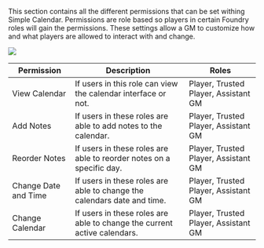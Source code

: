 This section contains all the different permissions that can be set withing Simple Calendar.
Permissions are role based so players in certain Foundry roles will gain the permissions.
These settings allow a GM to customize how and what players are allowed to interact with and change.

![](media://permissions.png)

| Permission           | Description                                                              | Roles                                |
|----------------------|--------------------------------------------------------------------------|--------------------------------------|
| View Calendar        | If users in this role can view the calendar interface or not.            | Player, Trusted Player, Assistant GM |
| Add Notes            | If users in these roles are able to add notes to the calendar.           | Player, Trusted Player, Assistant GM |
| Reorder Notes        | If users in these roles are able to reorder notes on a specific day.     | Player, Trusted Player, Assistant GM |
| Change Date and Time | If users in these roles are able to change the calendars date and time.  | Player, Trusted Player, Assistant GM |
| Change Calendar      | If users in these roles are able to change the current active calendars. | Player, Trusted Player, Assistant GM |


